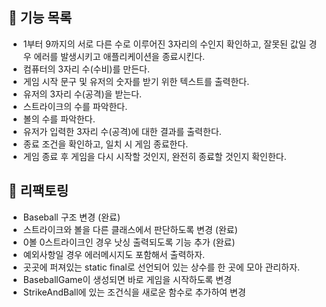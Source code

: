 ## 📖 기능 목록

- 1부터 9까지의 서로 다른 수로 이루어진 3자리의 수인지 확인하고, 잘못된 값일 경우 에러를 발생시키고 애플리케이션을 종료시킨다.
- 컴퓨터의 3자리 수(수비)를 만든다.
- 게임 시작 문구 및 유저의 숫자를 받기 위한 텍스트를 출력한다.
- 유저의 3자리 수(공격)을 받는다.
- 스트라이크의 수를 파악한다.
- 볼의 수를 파악한다.
- 유저가 입력한 3자리 수(공격)에 대한 결과를 출력한다.
- 종료 조건을 확인하고, 일치 시 게임 종료한다.
- 게임 종료 후 게임을 다시 시작할 것인지, 완전히 종료할 것인지 확인한다.

## 🎯 리팩토링

- Baseball 구조 변경 (완료)
- 스트라이크와 볼을 다른 클래스에서 판단하도록 변경 (완료)
- 0볼 0스트라이크인 경우 낫싱 출력되도록 기능 추가 (완료)
- 예외사항일 경우 에러메시지도 포함해서 출력하자.
- 곳곳에 퍼져있는 static final로 선언되어 있는 상수를 한 곳에 모아 관리하자.
- BaseballGame이 생성되면 바로 게임을 시작하도록 변경
- StrikeAndBall에 있는 조건식을 새로운 함수로 추가하여 변경
